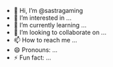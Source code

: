 - 👋 Hi, I’m @sastragaming
- 👀 I’m interested in ...
- 🌱 I’m currently learning ...
- 💞️ I’m looking to collaborate on ...
- 📫 How to reach me ...
- 😄 Pronouns: ...
- ⚡ Fun fact: ...

<!---
sastragaming/sastragaming is a ✨ special ✨ repository because its `README.md` (this file) appears on your GitHub profile.
You can click the Preview link to take a look at your changes.
--->
